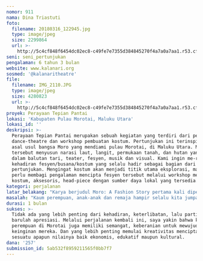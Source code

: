 ```yaml
---
nomor: 911
nama: Dina Triastuti
foto:
  filename: 20180316_122945.jpg
  type: image/jpeg
  size: 2299864
  url: >-
    http://5c4cf848f6454dc02ec8-c49fe7e7355d384845270f4a7a0a7aa1.r53.cf2.rackcdn.com/7112be18-f9a5-49b2-af5f-2312ad754951/20180316_122945.jpg
seni: seni_pertunjukan
pengalaman: 6 tahun 3 bulan
website: www.kalanari.org
sosmed: '@kalanaritheatre'
file:
  filename: IMG_2110.JPG
  type: image/jpeg
  size: 4280823
  url: >-
    http://5c4cf848f6454dc02ec8-c49fe7e7355d384845270f4a7a0a7aa1.r53.cf2.rackcdn.com/bcd2fa82-3579-4065-a216-f11f6f070c79/IMG_2110.JPG
proyek: Perayaan Tepian Pantai
lokasi: 'Kabupaten Pulau Morotai, Maluku Utara'
lokasi_id: ''
deskripsi: >-
  Perayaan Tepian Pantai merupakan sebuah kegiatan yang terdiri dari pertunjukan
  dance-theatre dan workshop pembuatan kostum. Pertunjukan ini terinspirasi oleh
  asal usul bangsa Moro yang mendiami pulau Morotai, di Maluku Utara. Mitos
  tersebut menyusun narasi laut, langit, permukaan tanah, dan hutan yang hadir
  dalam balutan tari, teater, fesyen, musik dan visual. Kami ingin me-reka ulang
  kehadiran fesyen/busana/kostum yang selalu hadir sebagai bagian dari artistik
  pertunjukan. Mengingat kostum akan menjadi titik utama eksplorasi, maka kami
  perlu membagi pengalaman mencipta fesyen tersebut melalui workshop mengkreasi
  kostum, aksesoris, head-piece dengan sumber daya lokal yang tersedia.
kategori: perjalanan
latar_belakang: "Karya berjudul Moro: A Fashion Story pertama kali dipentaskan di Galeri Indonesia Kaya sebagai salah satu penampil terpilih ruang kreatif seni pertunjukan bulan April 2018. Secara konten dan narasi karya ini terinspirasi sepenuhnya oleh kekayaan alam dan kultural pulau Morotai. Sehingga penting kiranya membawa pertunjukan ini untuk dipentaskan kembali ke tempat inspirasi dan ide ini lahir. Selama residensi singkat saya di Morotai, banyak aspek yang seharusnya potensial untuk digali  kemudian diwujudkan dalam bentuk kekreatifan lain dengan tetap mengedepankan nila-nilai kemanusiaan serta positif. Perjalanan kembali ini akan menjadi media penting bagi saya dan tim kelak untuk mempertanyakan ulang bangsa Moro dan Morotai, mencipta dan bekerja dengan masyarakat lokal. Bukan hanya pertunjukan, namun berbagai hal terkait pertunjukan demi kemajuan bersama.\r\n\r\n"
masalah: "Kaum perempuan, anak-anak dan remaja hampir selalu kita jumpai di sepanjang tepian pantai Morotai, terutama di dermaga dan pusat pelelangan ikan. Saat hari beranjak senja, mereka adalah kaum yang senantiasa setia menunggu bapak, suami, kakak laki-laki tercinta saat merapatkan kapal beserta hasil tangkapan ikan hari itu. Disatu sisi, kaum perempuan tersebut seringkali merasa minder, kurang percaya diri, takut kemudian menerima keadaan apa adanya. Melalui perjalanan ini kami ingin menularkan semangat, berbagi pengetahuan, belajar bersama bahwa kita bisa mengupayakan keinginan kita dengan berbuat sesuatu baik untuk diri sendiri dulu maupun orang lain.  \r\n\r\n"
durasi: 1 bulan
sukses: >-
  Tidak ada yang lebih penting dari kehadiran, keterlibatan, lalu partisipasi
  barulah apresiasi. Melalui perjalanan kembali ini, saya yakin bahwa kaum
  perempuan di Morotai juga memiliki semangat, keberanian untuk mewujudkan
  keinginan mereka. Dan yang lebih penting memulai kreativitas menciptakan
  sesuatu apapun nilainya baik ekonomis, edukatif maupun kultural.
dana: '257'
submission_id: 5ab532f8959211565f0bb7f7
---
```

